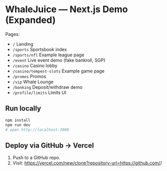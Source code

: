 # WhaleJuice — Next.js Demo (Expanded)

Pages:
- `/` Landing
- `/sports` Sportsbook index
- `/sports/nfl` Example league page
- `/event` Live event demo (fake bankroll, SGP)
- `/casino` Casino lobby
- `/casino/tempest-slots` Example game page
- `/promos` Promos
- `/vip` Whale Lounge
- `/banking` Deposit/withdraw demo
- `/profile/limits` Limits UI

## Run locally
```bash
npm install
npm run dev
# open http://localhost:3000
```

## Deploy via GitHub → Vercel
1. Push to a GitHub repo.
2. Visit: https://vercel.com/new/clone?repository-url=https://github.com/<user>/<repo>

